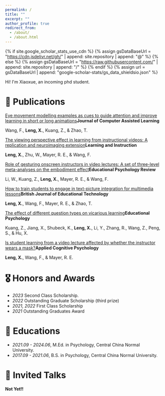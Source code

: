 ```yaml
---
permalink: /
title: ""
excerpt: ""
author_profile: true
redirect_from: 
  - /about/
  - /about.html
---
```


{% if site.google_scholar_stats_use_cdn %}
{% assign gsDataBaseUrl = "https://cdn.jsdelivr.net/gh/" | append: site.repository | append: "@" %}
{% else %}
{% assign gsDataBaseUrl = "https://raw.githubusercontent.com/" | append: site.repository | append: "/" %}
{% endif %}
{% assign url = gsDataBaseUrl | append: "google-scholar-stats/gs_data_shieldsio.json" %}

<span class='anchor' id='about-me'></span>

Hi! I'm Xiaoxue, an incoming phd student.


# 📝 Publications 

[Eye movement modelling examples as cues to guide attention and improve learning in short or long animations](https://doi.org/10.1111/jcal.13094)**Journal of Computer Assisted Learning**

Wang, F., **Leng, X.**, Kuang, Z., & Zhao, T.

[The viewing perspective effect in learning from instructional videos: A replication and neuroimaging extension](https://doi.org/10.1016/j.learninstruc.2024.102004)**Learning and Instruction**

**Leng, X.**, Zhu, W., Mayer, R. E., & Wang, F. 

[Role of gesturing onscreen instructors in video lectures: A set of three-level meta-analyses on the embodiment effect](https://doi.org/10.1007/s10648-024-09910-0)**Educational Psychology Review**

Li, W., Kuang, Z., **Leng, X.**, Mayer, R. E., & Wang, F.

[How to train students to engage in text-picture integration for multimedia lessons](https://doi.org/10.1111/bjet.13419)**British Journal of Educational Technology**

**Leng, X.**, Wang, F., Mayer, R. E., & Zhao, T.

[The effect of different question types on vicarious learning](https://doi.org/10.1080/01443410.2024.2325589)**Educational Psychology**

Kuang, Z., Jiang, X., Shubeck, K., **Leng, X.**, Li, Y., Zhang, R., Wang, Z., Peng, S., & Hu, X.

[Is student learning from a video lecture affected by whether the instructor wears a mask?](https://doi.org/10.1002/acp.4169)**Applied Cognitive Psychology**

**Leng, X.**, Wang, F., & Mayer, R. E.

# 🎖 Honors and Awards
- *2023* Second Class Scholarship.
- *2022* Outstanding Graduate Scholarship (third prize)
- *2021, 2022* First Class Scholarship
- *2021* Outstanding Graduates Award

# 📖 Educations
- *2021.09 - 2024.06*, M.Ed. in Psychology, Central China Normal University. 
- *2017.09 - 2021.06*, B.S. in Psychology, Central China Normal University. 

# 💬 Invited Talks
**Not Yet!!**
